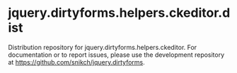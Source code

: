# jquery.dirtyforms.helpers.ckeditor.dist

Distribution repository for jquery.dirtyforms.helpers.ckeditor. For documentation or to report issues, please use the development repository at https://github.com/snikch/jquery.dirtyforms.
